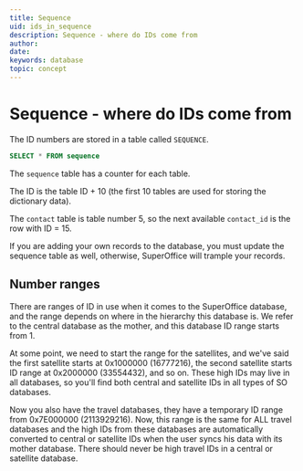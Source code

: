 ```yaml
---
title: Sequence
uid: ids_in_sequence
description: Sequence - where do IDs come from
author:
date:
keywords: database
topic: concept
---
```


# Sequence - where do IDs come from

The ID numbers are stored in a table called `SEQUENCE`.

```sql
SELECT * FROM sequence
```

The `sequence` table has a counter for each table.

The ID is the table ID + 10 (the first 10 tables are used for storing the dictionary data).

The `contact` table is table number 5, so the next available `contact_id` is the row with ID = 15.

If you are adding your own records to the database, you must update the sequence table as well, otherwise, SuperOffice will trample your records.

## Number ranges

There are ranges of ID in use when it comes to the SuperOffice database, and the range depends on where in the hierarchy this database is. We refer to the central database as the mother, and this database ID range starts from 1.

At some point, we need to start the range for the satellites, and we've said the first satellite starts at 0x1000000 (16777216), the second satellite starts ID range at 0x2000000 (33554432), and so on. These high IDs may live in all databases, so you'll find both central and satellite IDs in all types of SO databases.

Now you also have the travel databases, they have a temporary ID range from 0x7E000000 (2113929216). Now, this range is the same for ALL travel databases and the high IDs from these databases are automatically converted to central or satellite IDs when the user syncs his data with its mother database. There should never be high travel IDs in a central or satellite database.
